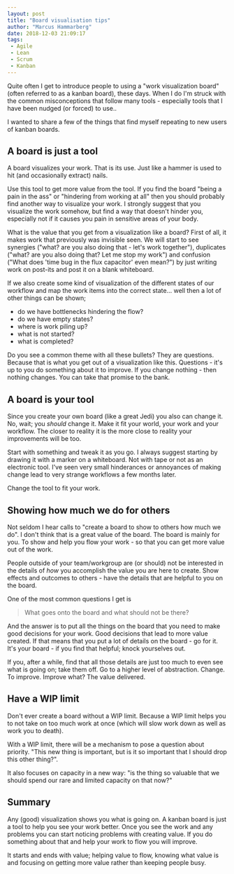 ```yaml
---
layout: post
title: "Board visualisation tips"
author: "Marcus Hammarberg"
date: 2018-12-03 21:09:17
tags:
 - Agile
 - Lean
 - Scrum
 - Kanban
---
```


Quite often I get to introduce people to using a "work visualization board" (often referred to as a kanban board),  these days. When I do I'm struck with the common misconceptions that follow many tools - especially tools that I have been nudged (or forced) to use..

I wanted to share a few of the things that find myself repeating to new users of kanban boards.

<!-- excerpt-end -->

## A board is just a tool

A board visualizes your work. That is its use. Just like a hammer is used to hit (and occasionally extract) nails.

Use this tool to get more value from the tool. If you find the board "being a pain in the ass" or "hindering from working at all" then you should probably find another way to visualize your work. I strongly suggest that you visualize the work somehow, but find a way that doesn't hinder you, especially not if it causes you pain in sensitive areas of your body.

What is the value that you get from a visualization like a board? First of all, it makes work that previously was invisible seen. We will start to see synergies ("what? are you also doing that - let's work together"), duplicates ("what? are you also doing that? Let me stop my work") and confusion ("What does 'time bug in the flux capacitor' even mean?") by just writing work on post-its and post it on a blank whiteboard.

If we also create some kind of visualization of the different states of our workflow and map the work items into the correct state... well then a lot of other things can be shown;

* do we have bottlenecks hindering the flow?
* do we have empty states?
* where is work piling up?
* what is not started?
* what is completed?

Do you see a common theme with all these bullets? They are questions. Because that is what you get out of a visualization like this. Questions - it's up to you do something about it to improve. If you change nothing - then nothing changes. You can take that promise to the bank.

## A  board is your tool

Since you create your own board (like a great Jedi) you also can change it. No, wait; you *should* change it. Make it fit your world, your work and your workflow. The closer to reality it is the more close to reality your improvements will be too.

Start with something and tweak it as you go. I always suggest starting by drawing it with a marker on a whiteboard. Not with tape or not as an electronic tool. I've seen very small hinderances or annoyances of making change lead to very strange workflows a few months later.

Change the tool to fit your work.

## Showing how much we do for others

Not seldom I hear calls to "create a board to show to others how much we do". I don't think that is a great value of the board. The board is mainly for you. To show and help you flow your work - so that you can get more value out of the work.

People outside of your team/workgroup are (or should) not be interested in the details of *how* you accomplish the value you are here to create. Show effects and outcomes to others - have the details that are helpful to you on the board.

One of the most common questions I get is

> What goes onto the board and what should not be there?

And the answer is to put all the things on the board that you need to make good decisions for your work. Good decisions that lead to more value created. If that means that you put a lot of details on the board - go for it. It's your board - if you find that helpful; knock yourselves out.

If you, after a while, find that all those details are just too much to even see what is going on; take them off. Go to a higher level of abstraction. Change. To improve. Improve what? The value delivered.

## Have a WIP limit

Don't ever create a board without a WIP limit. Because a WIP limit helps you to not take on too much work at once (which will slow work down as well as work you to death).

With a WIP limit, there will be a mechanism to pose a question about priority. "This new thing is important, but is it so important that I should drop this other thing?".

It also focuses on capacity in a new way: "is the thing so valuable that we should spend our rare and limited capacity on that now?"

## Summary

Any (good) visualization shows you what is going on. A kanban board is just a tool to help you see your work better. Once you see the work and any problems you can start noticing problems with creating value. If you do something about that and help your work to flow you will improve.

It starts and ends with value; helping value to flow, knowing what value is and focusing on getting more value rather than keeping people busy.
